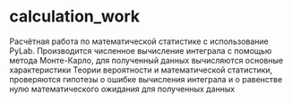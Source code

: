 # calculation_work
Расчётная работа по математической статистике с использование PyLab. Производится численное вычисление интеграла с помощью метода Монте-Карло, для полученный данных вычисляются основные характеристики Теории вероятности и математической статистики, проверяются гипотезы о ошибке вычисления интеграла и о равенстве нулю математического ожидания для полученных данных
